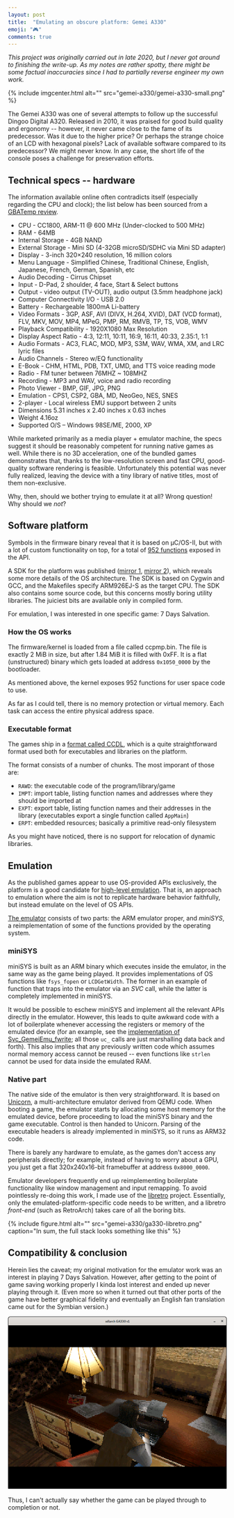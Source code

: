 ```yaml
---
layout: post
title:  "Emulating an obscure platform: Gemei A330"
emoji: "🎮"
comments: true
---
```


_This project was originally carried out in late 2020, but I never got around to finishing the write-up. As my notes are rather spotty, there might be some factual inaccuracies since I had to partially reverse engineer my own work._

{% include imgcenter.html alt="" src="gemei-a330/gemei-a330-small.png" %}

The Gemei A330 was one of several attempts to follow up the successful Dingoo Digital A320. Released in 2010, it was praised for good build quality and ergonomy -- however, it never came close to the fame of its predecessor. Was it due to the higher price? Or perhaps the strange choice of an LCD with hexagonal pixels? Lack of available software compared to its predecessor? We might never know. In any case, the short life of the console poses a challenge for preservation efforts.


## Technical specs -- hardware

The information available online often contradicts itself (especially regarding the CPU and clock); the list below has been sourced from a [GBATemp review](https://gbatemp.net/threads/gemei-tech-a330-review.277717/#b1).

- CPU - CC1800, ARM-11 @ 600 MHz (Under-clocked to 500 MHz)
- RAM - 64MB
- Internal Storage - 4GB NAND
- External Storage - Mini SD (4-32GB microSD/SDHC via Mini SD adapter)
- Display - 3-inch 320×240 resolution, 16 million colors
- Menu Language - Simplified Chinese, Traditional Chinese, English, Japanese, French, German, Spanish, etc
- Audio Decoding - Cirrus Chipset
- Input - D-Pad, 2 shoulder, 4 face, Start & Select buttons
- Output - video output (TV-OUT), audio output (3.5mm headphone jack)
- Computer Connectivity I/O - USB 2.0
- Battery - Rechargeable 1800mA Li-battery
- Video Formats - 3GP, ASF, AVI (DIVX, H.264, XVID), DAT (VCD format), FLV, MKV, MOV, MP4, MPeG, PMP, RM, RMVB, TP, TS, VOB, WMV
- Playback Compatibility - 1920X1080 Max Resolution
- Display Aspect Ratio - 4:3, 12:11, 10:11, 16:9, 16:11, 40:33, 2.35:1, 1:1
- Audio Formats - AC3, FLAC, MOD, MP3, S3M, WAV, WMA, XM, and LRC lyric files
- Audio Channels - Stereo w/EQ functionality
- E-Book - CHM, HTML, PDB, TXT, UMD, and TTS voice reading mode
- Radio - FM tuner between 76MHZ ~ 108MHZ
- Recording - MP3 and WAV, voice and radio recording
- Photo Viewer - BMP, GIF, JPG, PNG
- Emulation - CPS1, CSP2, GBA, MD, NeoGeo, NES, SNES
- 2-player - Local wireless EMU support between 2 units
- Dimensions 5.31 inches x 2.40 inches x 0.63 inches
- Weight 4.16oz
- Supported O/S – Windows 98SE/ME, 2000, XP

While marketed primarily as a media player + emulator machine, the specs suggest it should be reasonably competent for running native games as well. While there is no 3D acceleration, one of the bundled games demonstrates that, thanks to the low-resolution screen and fast CPU, good-quality software rendering is feasible. Unfortunately this potential was never fully realized, leaving the device with a tiny library of native titles, most of them non-exclusive.

Why, then, should we bother trying to emulate it at all? Wrong question! Why should we _not_?


## Software platform

Symbols in the firmware binary reveal that it is based on µC/OS-II, but with a lot of custom functionality on top, for a total of [952 functions](https://docs.google.com/spreadsheets/d/1RHVcf3yG573UtDsVHZ0NwFZ8faY66BtMM-M7uDcSImQ/edit?usp=sharing) exposed in the API.

A SDK for the platform was published ([mirror 1](http://web.archive.org/web/20190318012403/https://code.google.com/archive/p/mp4sdk/downloads), [mirror 2](https://archive.org/details/gemei-a330-sdk-20101106)), which reveals some more details of the OS architecture. The SDK is based on Cygwin and GCC, and the Makefiles specify ARM926EJ-S as the target CPU. The SDK also contains some source code, but this concerns mostly boring utility libraries. The juiciest bits are available only in compiled form.

For emulation, I was interested in one specific game: 7 Days Salvation.

### How the OS works

The firmware/kernel is loaded from a file called ccpmp.bin. The file is exactly 2 MiB in size, but after 1.84 MiB it is filled with 0xFF. It is a flat (unstructured) binary which gets loaded at address `0x1050_0000` by the bootloader.

As mentioned above, the kernel exposes 952 functions for user space code to use.

As far as I could tell, there is no memory protection or virtual memory. Each task can access the entire physical address space.

### Executable format

The games ship in a [format called CCDL](https://github.com/flatmush/dingoo-sdk/blob/master/dingoo_sdk/doc/CCDL_APP_Format.txt), which is a quite straightforward format used both for executables and libraries on the platform.

The format consists of a number of chunks. The most imporant of those are:

- `RAWD`: the executable code of the program/library/game
- `IMPT`: import table, listing function names and addresses where they should be imported at
- `EXPT`: export table, listing function names and their addresses in the library (executables export a single function called `AppMain`)
- `ERPT`: embedded resources; basically a primitive read-only filesystem

As you might have noticed, there is no support for relocation of dynamic libraries.


## Emulation

As the published games appear to use OS-provided APIs exclusively, the platform is a good candidate for [high-level emulation](https://alexaltea.github.io/blog/posts/2018-04-18-lle-vs-hle/).
That is, an approach to emulation where the aim is not to replicate hardware behavior faithfully, but instead emulate on the level of OS APIs. 

[The emulator](https://github.com/minexew/GA330-libretro) consists of two parts: the ARM emulator proper, and _miniSYS_, a reimplementation of some of the functions provided by the operating system.

### miniSYS

miniSYS is built as an ARM binary which executes inside the emulator, in the same way as the game being played. It provides implementations of OS functions like `fsys_fopen` or `LCDGetWidth`. The former in an example of function that traps into the emulator via an _SVC_ call, while the latter is completely implemented in miniSYS.

It would be possible to eschew miniSYS and implement all the relevant APIs directly in the emulator.
However, this leads to quite awkward code with a lot of boilerplate whenever accessing the registers or memory of the emulated device (for an example, see the [implementation of Svc_GemeiEmu_fwrite](https://github.com/minexew/GA330-libretro/blob/e69dd929396c559036a374e81ea1f2c9769dc289/src/api.cpp#L147); all those `uc_` calls are just marshalling data back and forth). This also implies that any previously written code which assumes normal memory access cannot be reused -- even functions like `strlen` cannot be used for data inside the emulated RAM.

### Native part

The native side of the emulator is then very straightforward. It is based on [Unicorn](https://github.com/unicorn-engine/unicorn), a multi-architecture emulator derived from QEMU code. When booting a game, the emulator starts by allocating some host memory for the emulated device, before proceeding to load the miniSYS binary and the game executable. Control is then handed to Unicorn. Parsing of the executable headers is already implemented in miniSYS, so it runs as ARM32 code.

There is barely any hardware to emulate, as the games don't access any peripherals directly; for example, instead of having to worry about a GPU, you just get a flat 320x240x16-bit framebuffer at address `0x8000_0000`.

Emulator developers frequently end up reimplementing boilerplate functionality like window management and input remapping. To avoid pointlessly re-doing this work, I made use of the [libretro](https://www.libretro.com/) project. Essentially, only the emulated-platform-specific code needs to be written, and a libretro _front-end_ (such as RetroArch) takes care of all the boring bits.

{% include figure.html alt="" src="gemei-a330/ga330-libretro.png" caption="In sum, the full stack looks something like this" %}


## Compatibility & conclusion

Herein lies the caveat; my original motivation for the emulator work was an interest in playing 7 Days Salvation. However, after getting to the point of game saving working properly I kinda lost interest and ended up never playing through it. (Even more so when it turned out that other ports of the game have better graphical fidelity and eventually an English fan translation came out for the Symbian version.)

![game screenshot](https://raw.githubusercontent.com/minexew/GA330-libretro/master/_images/7days-intro.png)

Thus, I can't actually say whether the game can be played through to completion or not.
